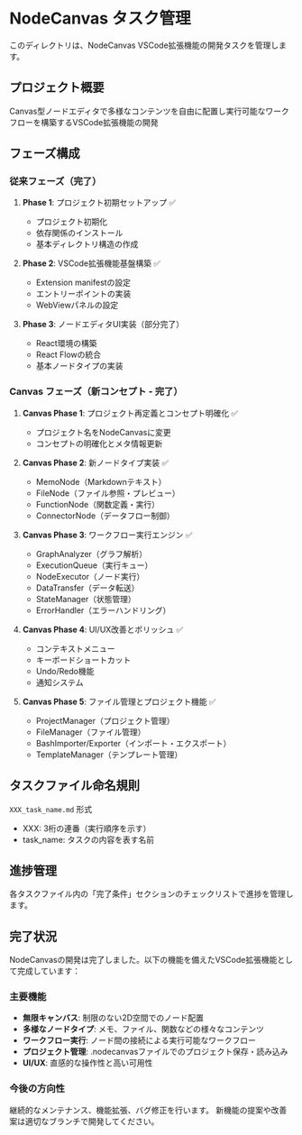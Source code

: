 # NodeCanvas タスク管理

このディレクトリは、NodeCanvas VSCode拡張機能の開発タスクを管理します。

## プロジェクト概要

Canvas型ノードエディタで多様なコンテンツを自由に配置し実行可能なワークフローを構築するVSCode拡張機能の開発

## フェーズ構成

### 従来フェーズ（完了）
1. **Phase 1**: プロジェクト初期セットアップ ✅
   - プロジェクト初期化
   - 依存関係のインストール
   - 基本ディレクトリ構造の作成

2. **Phase 2**: VSCode拡張機能基盤構築 ✅
   - Extension manifestの設定
   - エントリーポイントの実装
   - WebViewパネルの設定

3. **Phase 3**: ノードエディタUI実装（部分完了）
   - React環境の構築
   - React Flowの統合
   - 基本ノードタイプの実装

### Canvas フェーズ（新コンセプト - 完了）
1. **Canvas Phase 1**: プロジェクト再定義とコンセプト明確化 ✅
   - プロジェクト名をNodeCanvasに変更
   - コンセプトの明確化とメタ情報更新

2. **Canvas Phase 2**: 新ノードタイプ実装 ✅
   - MemoNode（Markdownテキスト）
   - FileNode（ファイル参照・プレビュー）
   - FunctionNode（関数定義・実行）
   - ConnectorNode（データフロー制御）

3. **Canvas Phase 3**: ワークフロー実行エンジン ✅
   - GraphAnalyzer（グラフ解析）
   - ExecutionQueue（実行キュー）
   - NodeExecutor（ノード実行）
   - DataTransfer（データ転送）
   - StateManager（状態管理）
   - ErrorHandler（エラーハンドリング）

4. **Canvas Phase 4**: UI/UX改善とポリッシュ ✅
   - コンテキストメニュー
   - キーボードショートカット
   - Undo/Redo機能
   - 通知システム

5. **Canvas Phase 5**: ファイル管理とプロジェクト機能 ✅
   - ProjectManager（プロジェクト管理）
   - FileManager（ファイル管理）
   - BashImporter/Exporter（インポート・エクスポート）
   - TemplateManager（テンプレート管理）

## タスクファイル命名規則

`XXX_task_name.md` 形式
- XXX: 3桁の連番（実行順序を示す）
- task_name: タスクの内容を表す名前

## 進捗管理

各タスクファイル内の「完了条件」セクションのチェックリストで進捗を管理します。

## 完了状況

NodeCanvasの開発は完了しました。以下の機能を備えたVSCode拡張機能として完成しています：

### 主要機能
- **無限キャンバス**: 制限のない2D空間でのノード配置
- **多様なノードタイプ**: メモ、ファイル、関数などの様々なコンテンツ
- **ワークフロー実行**: ノード間の接続による実行可能なワークフロー
- **プロジェクト管理**: .nodecanvasファイルでのプロジェクト保存・読み込み
- **UI/UX**: 直感的な操作性と高い可用性

### 今後の方向性
継続的なメンテナンス、機能拡張、バグ修正を行います。
新機能の提案や改善案は適切なブランチで開発してください。